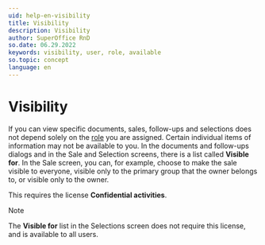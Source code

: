 ```yaml
---
uid: help-en-visibility
title: Visibility
description: Visibility
author: SuperOffice RnD
so.date: 06.29.2022
keywords: visibility, user, role, available
so.topic: concept
language: en
---
```


# Visibility

If you can view specific documents, sales, follow-ups and selections does not depend solely on the [role][1] you are assigned. Certain individual items of information may not be available to you. In the documents and follow-ups dialogs and in the Sale and Selection screens, there is a list called **Visible for**. In the Sale screen, you can, for example, choose to make the sale visible to everyone, visible only to the primary group that the owner belongs to, or visible only to the owner.

This requires the license **Confidential activities**.

> [!NOTE]
> The **Visible for** list in the Selections screen does not require this license, and is available to all users.

<!-- Referenced links -->
[1]: role/index.md

<!-- Referenced images -->
